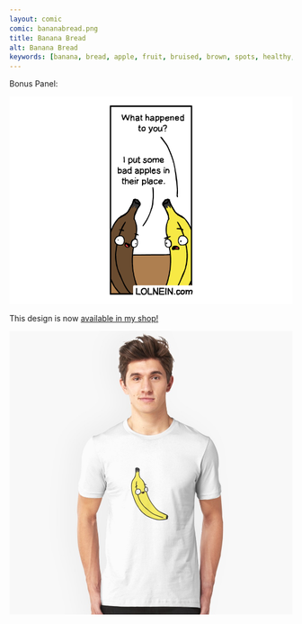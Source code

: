 ```yaml
---
layout: comic
comic: bananabread.png
title: Banana Bread
alt: Banana Bread
keywords: [banana, bread, apple, fruit, bruised, brown, spots, healthy, apples, bananas, fight]
---
```


Bonus Panel:

![Banana Bread Bonus](/images/bananabread_bonus.png)

This design is now [available in my shop!](https://www.redbubble.com/shop/p/41227805.WFLAH.classic-tee-w?grid_pos=9&ref=shop_grid&rbs=85851bdb-2e01-4085-869d-81ebc754d58e)

[![Banana Shirt](/images/banana_shirt.jpg)](https://www.redbubble.com/shop/p/41227805.WFLAH.classic-tee-w?grid_pos=9&ref=shop_grid&rbs=85851bdb-2e01-4085-869d-81ebc754d58e)
